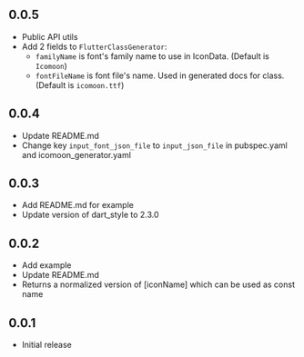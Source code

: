 ## 0.0.5
* Public API utils
* Add 2 fields to `FlutterClassGenerator`:
  * `familyName` is font's family name to use in IconData. (Default is `Icomoon`)
  * `fontFileName` is font file's name. Used in generated docs for class. (Default is `icomoon.ttf`)

## 0.0.4
* Update README.md
* Change key `input_font_json_file` to `input_json_file` in pubspec.yaml and icomoon_generator.yaml

## 0.0.3
* Add README.md for example
* Update version of dart_style to 2.3.0

## 0.0.2
* Add example
* Update README.md
* Returns a normalized version of [iconName] which can be used as const name

## 0.0.1

* Initial release